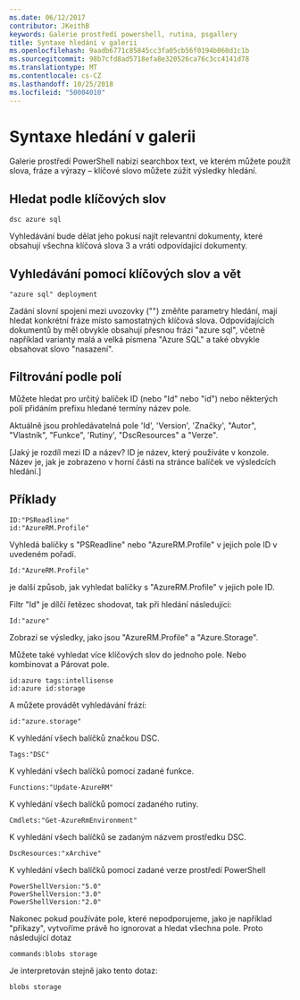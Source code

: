 ```yaml
---
ms.date: 06/12/2017
contributor: JKeithB
keywords: Galerie prostředí powershell, rutina, psgallery
title: Syntaxe hledání v galerii
ms.openlocfilehash: 9aadb6771c85845cc3fa05cb56f0194b060d1c1b
ms.sourcegitcommit: 98b7cfd8ad5718efa8e320526ca76c3cc4141d78
ms.translationtype: MT
ms.contentlocale: cs-CZ
ms.lasthandoff: 10/25/2018
ms.locfileid: "50004010"
---
```

# <a name="gallery-search-syntax"></a>Syntaxe hledání v galerii

Galerie prostředí PowerShell nabízí searchbox text, ve kterém můžete použít slova, fráze a výrazy – klíčové slovo můžete zúžit výsledky hledání.

## <a name="search-by-keywords"></a>Hledat podle klíčových slov

    dsc azure sql

Vyhledávání bude dělat jeho pokusí najít relevantní dokumenty, které obsahují všechna klíčová slova 3 a vrátí odpovídající dokumenty.

## <a name="search-using-phrases-and-keywords"></a>Vyhledávání pomocí klíčových slov a vět

    "azure sql" deployment

Zadání slovní spojení mezi uvozovky ("") změňte parametry hledání, mají hledat konkrétní fráze místo samostatných klíčová slova.
Odpovídajících dokumentů by měl obvykle obsahují přesnou frázi "azure sql", včetně například varianty malá a velká písmena "Azure SQL" a také obvykle obsahovat slovo "nasazení".

## <a name="filtering-on-fields"></a>Filtrování podle polí

Můžete hledat pro určitý balíček ID (nebo "Id" nebo "id") nebo některých polí přidáním prefixu hledané termíny název pole.

Aktuálně jsou prohledávatelná pole 'Id', 'Version', 'Značky', "Autor", "Vlastník", "Funkce", 'Rutiny', "DscResources" a "Verze".

[Jaký je rozdíl mezi ID a název? ID je název, který používáte v konzole. Název je, jak je zobrazeno v horní části na stránce balíček ve výsledcích hledání.]

## <a name="examples"></a>Příklady

    ID:"PSReadline"
    id:"AzureRM.Profile"

Vyhledá balíčky s "PSReadline" nebo "AzureRM.Profile" v jejich pole ID v uvedeném pořadí.

    Id:"AzureRM.Profile"

je další způsob, jak vyhledat balíčky s "AzureRM.Profile" v jejich pole ID.

Filtr "Id" je dílčí řetězec shodovat, tak při hledání následující:

    Id:"azure"

Zobrazí se výsledky, jako jsou "AzureRM.Profile" a "Azure.Storage".

Můžete také vyhledat více klíčových slov do jednoho pole. Nebo kombinovat a Párovat pole.

    id:azure tags:intellisense
    id:azure id:storage

A můžete provádět vyhledávání frází:

    id:"azure.storage"


K vyhledání všech balíčků značkou DSC.

    Tags:"DSC"

K vyhledání všech balíčků pomocí zadané funkce.

    Functions:"Update-AzureRM"

K vyhledání všech balíčků pomocí zadaného rutiny.

    Cmdlets:"Get-AzureRmEnvironment"

K vyhledání všech balíčků se zadaným názvem prostředku DSC.

    DscResources:"xArchive"

K vyhledání všech balíčků pomocí zadané verze prostředí PowerShell

    PowerShellVersion:"5.0"
    PowerShellVersion:"3.0"
    PowerShellVersion:"2.0"


Nakonec pokud používáte pole, které nepodporujeme, jako je například "příkazy", vytvoříme právě ho ignorovat a hledat všechna pole. Proto následující dotaz

    commands:blobs storage

Je interpretován stejně jako tento dotaz:

    blobs storage

